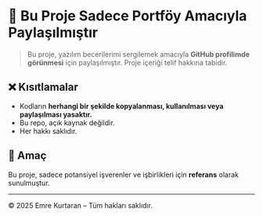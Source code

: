 # 🚫 Bu Proje Sadece Portföy Amacıyla Paylaşılmıştır

> Bu proje, yazılım becerilerimi sergilemek amacıyla **GitHub profilimde görünmesi** için paylaşılmıştır. Proje içeriği telif hakkına tabidir.

## ❌ Kısıtlamalar

- Kodların **herhangi bir şekilde kopyalanması, kullanılması veya paylaşılması yasaktır.**
- Bu repo, açık kaynak değildir.
- Her hakkı saklıdır.

## 📌 Amaç

Bu proje, sadece potansiyel işverenler ve işbirlikleri için **referans** olarak sunulmuştur.

---

© 2025 Emre Kurtaran – Tüm hakları saklıdır.
